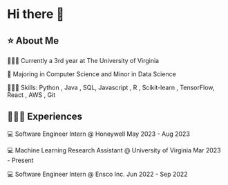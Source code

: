 # Hi there 👋
## ⭐️ About Me

👨🏽‍🎓 Currently a 3rd year at The University of Virginia

📝 Majoring in Computer Science and Minor in Data Science

👨🏽‍💻 Skills: Python , Java , SQL, Javascript , R , Scikit-learn , TensorFlow, React , AWS , Git
 
## 👨🏽‍💼 Experiences

💻 Software Engineer Intern @ Honeywell  May 2023 - Aug 2023

💻 Machine Learning Research Assistant @ University of Virginia Mar 2023 - Present

💻 Software Engineer Intern @ Ensco Inc. Jun 2022 - Sep 2022

